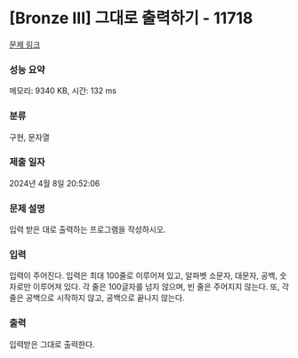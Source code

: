 # [Bronze III] 그대로 출력하기 - 11718 

[문제 링크](https://www.acmicpc.net/problem/11718) 

### 성능 요약

메모리: 9340 KB, 시간: 132 ms

### 분류

구현, 문자열

### 제출 일자

2024년 4월 8일 20:52:06

### 문제 설명

<p>입력 받은 대로 출력하는 프로그램을 작성하시오.</p>

### 입력 

 <p>입력이 주어진다. 입력은 최대 100줄로 이루어져 있고, 알파벳 소문자, 대문자, 공백, 숫자로만 이루어져 있다. 각 줄은 100글자를 넘지 않으며, 빈 줄은 주어지지 않는다. 또, 각 줄은 공백으로 시작하지 않고, 공백으로 끝나지 않는다.</p>

### 출력 

 <p>입력받은 그대로 출력한다.</p>

